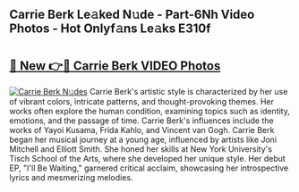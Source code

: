 ## Carrie Berk Le𝚊ked N𝚞de - Part-6Nh Video Photos - Hot Onlyf𝚊ns Le𝚊ks E310f

# <h2><a href="http://ac26014.deff.icu/?id=Carrie+Berk">🔗 New 👉🔴 Carrie Berk VIDEO Photos</a></h2>

[![Carrie Berk N𝚞des](https://i.imgur.com/rIISA9y.gif)](http://ac26014.deff.icu/?id=Carrie+Berk)
Carrie Berk's artistic style is characterized by her use of vibrant colors, intricate patterns, and thought-provoking themes. Her works often explore the human condition, examining topics such as identity, emotions, and the passage of time. Carrie Berk's influences include the works of Yayoi Kusama, Frida Kahlo, and Vincent van Gogh. Carrie Berk began her musical journey at a young age, influenced by artists like Joni Mitchell and Elliott Smith. She honed her skills at New York University's Tisch School of the Arts, where she developed her unique style. Her debut EP, "I'll Be Waiting," garnered critical acclaim, showcasing her introspective lyrics and mesmerizing melodies.

